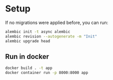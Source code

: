 # Setup

If no migrations were applied before, you can run:

```bash
alembic init -t async alembic
alembic revision --autogenerate -m "Init"
alembic upgrade head
```

## Run in docker

```bash
docker build . -t app
docker container run -p 8000:8000 app
```

